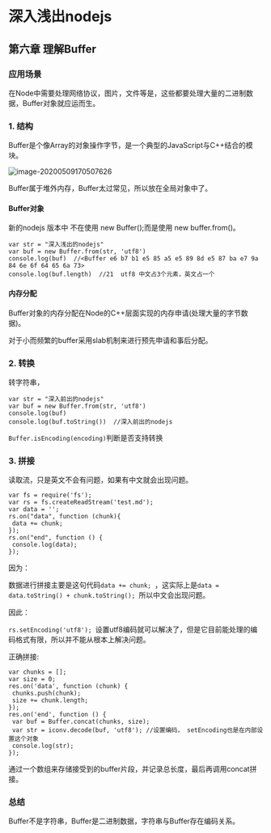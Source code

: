 # 深入浅出nodejs

## 第六章 理解Buffer

### 应用场景

在Node中需要处理网络协议，图片，文件等是，这些都要处理大量的二进制数据，Buffer对象就应运而生。

### 1. 结构

Buffer是个像Array的对象操作字节，是一个典型的JavaScript与C++结合的模块。

![image-20200509170507626](C:\Users\94932\AppData\Roaming\Typora\typora-user-images\image-20200509170507626.png)

Buffer属于堆外内存，Buffer太过常见，所以放在全局对象中了。

#### Buffer对象

新的nodejs 版本中 不在使用 new Buffer();而是使用 new buffer.from()。

```
var str = "深入浅出的nodejs"
var buf = new Buffer.from(str, 'utf8')
console.log(buf)  //<Buffer e6 b7 b1 e5 85 a5 e5 89 8d e5 87 ba e7 9a 84 6e 6f 64 65 6a 73>
console.log(buf.length)  //21  utf8 中文占3个元素，英文占一个
```

#### 内存分配

Buffer对象的内存分配在Node的C++层面实现的内存申请(处理大量的字节数据)。

对于小而频繁的buffer采用slab机制来进行预先申请和事后分配。

### 2. 转换

转字符串，

```
var str = "深入前出的nodejs"
var buf = new Buffer.from(str, 'utf8')
console.log(buf)
console.log(buf.toString())  //深入前出的nodejs
```

`Buffer.isEncoding(encoding)`判断是否支持转换

### 3. 拼接

读取流，只是英文不会有问题，如果有中文就会出现问题。

```
var fs = require('fs'); 
var rs = fs.createReadStream('test.md'); 
var data = ''; 
rs.on("data", function (chunk){ 
 data += chunk; 
}); 
rs.on("end", function () { 
 console.log(data); 
}); 
```

因为：

数据进行拼接主要是这句代码`data += chunk; `，这实际上是`data = data.toString() + chunk.toString(); `所以中文会出现问题。

因此：

`rs.setEncoding('utf8'); `设置utf8编码就可以解决了，但是它目前能处理的编码格式有限，所以并不能从根本上解决问题。

正确拼接:

```
var chunks = []; 
var size = 0; 
res.on('data', function (chunk) { 
 chunks.push(chunk); 
 size += chunk.length; 
}); 
res.on('end', function () { 
 var buf = Buffer.concat(chunks, size); 
 var str = iconv.decode(buf, 'utf8'); //设置编码， setEncoding也是在内部设置这个对象
 console.log(str); 
}); 

```

通过一个数组来存储接受到的buffer片段，并记录总长度，最后再调用concat拼接。

### 总结

Buffer不是字符串，Buffer是二进制数据，字符串与Buffer存在编码关系。